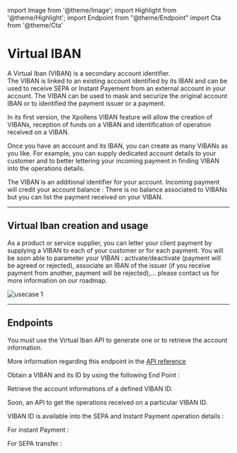import Image from '@theme/Image';
import Highlight from '@theme/Highlight';
import Endpoint from "@theme/Endpoint"
import Cta from '@theme/Cta'

# Virtual IBAN

A Virtual Iban (VIBAN) is a secondary account identifier.  
The VIBAN is linked to an existing account identified by its IBAN and can be used to receive SEPA or Instant Payement from an external account in your account. 
The VIBAN can be used to mask and securize the original account IBAN or to identified the payment issuer or a payment.

In its first version, the Xpollens VIBAN feature will allow the creation of VIBANs, reception of funds on a VIBAN and identification of operation received on a VIBAN.

<Highlight>

Once you have an account and its IBAN, you can create as many VIBANs as you like. 
For example, you can supply dedicated account details to your customer and to better lettering your incoming payment in finding VIBAN into the operations details.

</Highlight>

<Highlight type="tip">

The VIBAN is an additional identifier for your account. Incoming payment will credit your account balance : There is no balance associated to VIBANs but you can list the payment received on your VIBAN. 

</Highlight>

---
## Virtual Iban creation and usage

As a product or service supplier, you can letter your client payment by supplying a VIBAN to each of your customer or for each payment. 
You will be soon able to parameter your VIBAN : activate/deactivate (payment will be agreed or rejected), associate an IBAN of the issuer (if you receive payment from another, payment will be rejected),...  please contact us for more information on our roadmap.

<Image src="docs/Account-Virtual-Iban.png" alt="usecase 1"/>

---

## Endpoints

You must use the Virtual Iban API to generate one or to retrieve the account information.

More information regarding this endpoint in the [API reference](/api/Core)

Obtain a VIBAN and its ID by using the following End Point :

<Endpoint apiUrl="/v2.0/virtual-ibans" path="/api/v2.0/virtual-ibans/{AccountId}" method="post"/>

Retrieve the account informations of a defined VIBAN ID.

<Endpoint apiUrl="/v2.0/virtual-ibans" path="/api/v2.0/virtual-ibans/{virtualIbanId}" method="get"/>

Soon, an API to get the operations received on a particular VIBAN ID.

VIBAN ID is available into the SEPA and Instant Payment operation details :

For instant Payment : <Endpoint apiUrl="/v2.0/Transfers.InstantPayment" path="/api/v2.0/users/{AppUserId}/sctinst/{orderid}" method="get"/>

For SEPA transfer :  <Endpoint apiUrl="/v1.1/users" path="/api/v1.1/users/{AppUserId}/sct/{orderid}" method="get"/>

<Cta
  context="doc"
  ui="button"
  link="/api/Core"
  label="Try it out"
/>
